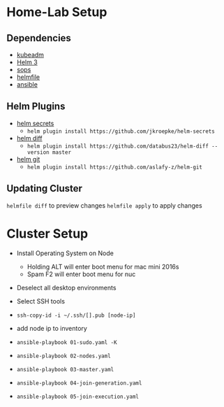 # Home-Lab Setup

## Dependencies
* [kubeadm](https://kubernetes.io/docs/setup/production-environment/tools/kubeadm/install-kubeadm/)
* [Helm 3](https://helm.sh/)
* [sops](https://github.com/mozilla/sops)
* [helmfile](https://github.com/roboll/helmfile)
* [ansible](https://docs.ansible.com/ansible/latest/installation_guide/intro_installation.html)

## Helm Plugins
* [helm secrets](https://github.com/jkroepke/helm-secrets)
  * `helm plugin install https://github.com/jkroepke/helm-secrets`
* [helm diff](https://github.com/databus23/helm-diff)
  * `helm plugin install https://github.com/databus23/helm-diff --version master`
* [helm git](https://github.com/aslafy-z/helm-git)
  * `helm plugin install https://github.com/aslafy-z/helm-git`

## Updating Cluster
`helmfile diff` to preview changes
`helmfile apply` to apply changes

# Cluster Setup

* Install Operating System on Node
  * Holding ALT will enter boot menu for mac mini 2016s
  * Spam F2 will enter boot menu for nuc
* Deselect all desktop environments
* Select SSH tools

* ```ssh-copy-id -i ~/.ssh/[].pub [node-ip]```
* add node ip to inventory
* ```ansible-playbook 01-sudo.yaml -K```
* ```ansible-playbook 02-nodes.yaml```
* ```ansible-playbook 03-master.yaml```
* ```ansible-playbook 04-join-generation.yaml```
* ```ansible-playbook 05-join-execution.yaml```
